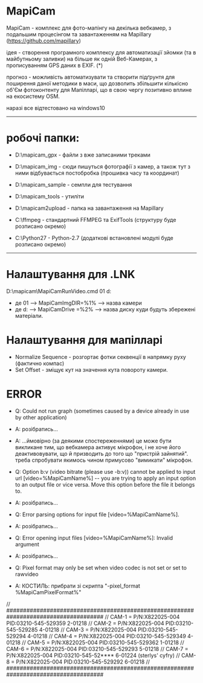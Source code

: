 # MapiCam

MapiCam - комплекс для фото-мапінгу на декілька вебкамер, з подальшим процесінгом та завантаженням на Mapillary (https://github.com/mapillary)

ідея - створення програмного комплексу для автоматизації зйомки (та в майбутньому заливки) на більше як одній Веб-Камерах, з прописуванням GPS даних в EXIF. (*)

прогноз - можливість автоматизувати та створити підґрунтя для поширення даної методики в маси, що дозволить збільшити кількісно об'Єм фотоконтенту для Мапілларі, що в свою чергу позитивно вплине на екосистему OSM.

наразі все відтестовано на windows10


---
# робочі папки:
- D:\mapicam_gpx      - файли з вже записаними треками
- D:\mapicam_img      - сюди пишуться фотографії з камер, а також тут з ними відбувається постобробка (прошивка часу та координат)
- D:\mapicam_sample   - семпли для тестування 
- D:\mapicam_tools    - утиліти
- D:\mapicam2upload   - папка на завантаження на Mapillary 


- C:\ffmpeg           - стандартний FFMPEG та ExifTools (структуру буде розписано окремо)
- C:\Python27         - Python-2.7  (додаткові встановлені модулі буде розписано окремо)
---



# Налаштування для .LNK
D:\mapicam\MapiCamRunVideo.cmd 01 d:
- де 01 --> MapiCamImgDIR=%1% --> назва камери
- де d: --> MapiCamDrive =%2% --> назва диску куди будуть збережені матеріали.


# Налаштування для мапілларі
- Normalize Sequence - розгортає фотки секвенції в напрямку руху (фактично компас)
- Set Offset         - зміщує кут на значення кута повороту камери.


# ERROR
- Q: Could not run graph (sometimes caused by a device already in use by other application)
- A: розібратись...
- A: ...ймовірно (за деякими спостереженнями) це може бути викликане тим, що вебкамера активує мікрофон, і не хоче його деактивовувати, що й призводить до того що "пристрій зайнятий". треба спробувати якимось чином примусово "вимикати" мікрофон.

- Q: Option b:v (video bitrate (please use -b:v)) cannot be applied to input url [video=%MapiCamName%] -- you are trying to apply an input option to an output file or vice versa. Move this option before the file it belongs to. 
- A: розібратись...

- Q: Error parsing options for input file [video=%MapiCamName%]. 
- A: розібратись...

- Q: Error opening input files [video=%MapiCamName%]: Invalid argument
- A: розібратись...

- Q: Pixel format may only be set when video codec is not set or set to rawvideo
- A: КОСТИЛЬ: прибрати зі скрипта "-pixel_format %MapiCamPixelFormat%" 



// #####################################################################################
// CAM-1 = P/N:X822025-004 PID:03210-545-529359 2-01218
// CAM-2 = P/N:X822025-004 PID:03210-545-529285 4-01218
// CAM-3 = P/N:X822025-004 PID:03210-545-529294 4-01218
// CAM-4 = P/N:X822025-004 PID:03210-545-529349 4-01218
// CAM-5 = P/N:X822025-004 PID:03210-545-529362 1-01218
// CAM-6 = P/N:X822025-004 PID:03210-545-529293 5-01218
// CAM-7 = P/N:X822025-004 PID:03210-545-52**** 6-01224 (sterlys' cyfry)
// CAM-8 = P/N:X822025-004 PID:03210-545-529292 6-01218
// #####################################################################################

